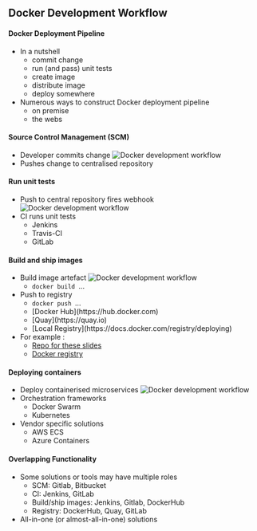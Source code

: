 ## Docker Development Workflow


####  Docker Deployment Pipeline
* In a nutshell <!-- .element: class="fragment" data-fragment-index="0" -->
   - commit change
   - run (and pass) unit tests
   - create image
   - distribute image
   - deploy somewhere
* Numerous ways to construct Docker deployment pipeline <!-- .element: class="fragment" data-fragment-index="1" -->
   - on premise
   - the webs


#### Source Control Management (SCM)
* Developer commits change ![Docker development workflow](img/development-ci-workflow-step1.svg "Docker workflow") <!-- .element: class="img-right" -->
* Pushes change to centralised repository



#### Run unit tests

* Push to central repository fires webhook  ![Docker development workflow](img/development-ci-workflow-step2.svg "Docker workflow") <!-- .element: class="img-right" -->
* CI runs unit tests <!-- .element: class="fragment" data-fragment-index="0" -->
   - Jenkins
   - Travis-CI
   - GitLab



#### Build and ship images
* Build image artefact ![Docker development workflow](img/development-ci-workflow-step3.svg "Docker workflow") <!-- .element: class="img-right" -->
   - `docker build `...
* Push to registry <!-- .element: class="fragment" data-fragment-index="0" -->
   - `docker push `...
   - <!-- .element: class="fragment" data-fragment-index="1" -->[Docker Hub](https://hub.docker.com)
   - <!-- .element: class="fragment" data-fragment-index="2" -->[Quay](https://quay.io)
   - <!-- .element: class="fragment" data-fragment-index="3" -->[Local Registry](https://docs.docker.com/registry/deploying)
* For example <!-- .element: class="fragment" data-fragment-index="4" -->:
   - [Repo for these slides](https://github.com/catalyst-training/docker-introductin)
   - [Docker registry](https://hub.docker.com/r/coltonv/docker-introduction-slides/builds/)


#### Deploying containers
* Deploy containerised microservices ![Docker development workflow](img/development-ci-workflow.svg "Docker workflow") <!-- .element: class="img-right" width="50%" height="50%" -->
* Orchestration frameworks <!-- .element: class="fragment" data-fragment-index="0" -->
   - Docker Swarm
   - Kubernetes
* Vendor specific solutions <!-- .element: class="fragment" data-fragment-index="1" -->
   - AWS ECS
   - Azure Containers


#### Overlapping Functionality
* Some solutions or tools may have multiple roles <!-- .element: class="fragment" data-fragment-index="0" -->
   - SCM: Gitlab, Bitbucket
   - CI: Jenkins, GitLab
   - Build/ship images: Jenkins, Gitlab, DockerHub
   - Registry: DockerHub, Quay, GitLab
* All-in-one (or almost-all-in-one) solutions <!-- .element: class="fragment" data-fragment-index="1" -->
